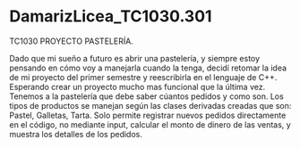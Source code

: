 # DamarizLicea_TC1030.301
TC1030 PROYECTO PASTELERÍA.


Dado que mi sueño a futuro es abrir una pastelería, y siempre estoy pensando en cómo voy a manejarla cuando la tenga, decidí retomar la idea de mi proyecto del primer semestre y reescribirla en el lenguaje de C++. Esperando crear un proyecto mucho mas funcional que la última vez. Tenemos a la pastelería que debe saber cúantos pedidos y como son. Los tipos de productos se manejan según las clases derivadas creadas que son: Pastel, Galletas, Tarta. 
Solo permite registrar nuevos pedidos directamente en el código, no mediante input, calcular el monto de dinero de las ventas, y muestra los detalles de los pedidos.

